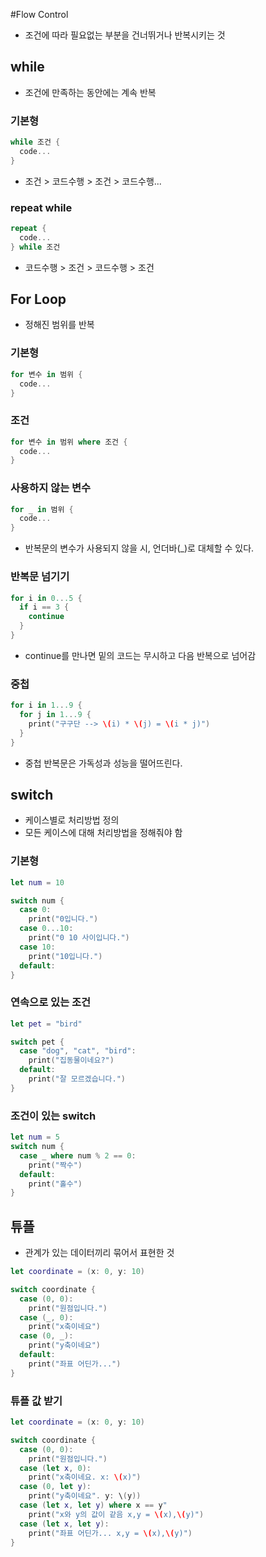 #Flow Control

- 조건에 따라 필요없는 부분을 건너뛰거나 반복시키는 것



## while

- 조건에 만족하는 동안에는 계속 반복



### 기본형

```swift
while 조건 {
  code...
}
```

- 조건 > 코드수행 > 조건 > 코드수행...



### repeat while

```swift
repeat {
  code...
} while 조건
```

- 코드수행 > 조건 > 코드수행 > 조건



## For Loop

- 정해진 범위를 반복



### 기본형

```swift
for 변수 in 범위 {
  code...
}
```



### 조건

```swift
for 변수 in 범위 where 조건 {
  code...
}
```



### 사용하지 않는 변수

```swift
for _ in 범위 {
  code...
}
```

- 반복문의 변수가 사용되지 않을 시, 언더바(_)로 대체할 수 있다.



### 반복문 넘기기

```swift
for i in 0...5 {
  if i == 3 {
    continue
  }
}
```

- continue를 만나면 밑의 코드는 무시하고 다음 반복으로 넘어감



### 중첩

```swift
for i in 1...9 {
  for j in 1...9 {
    print("구구단 --> \(i) * \(j) = \(i * j)")
  }
}
```

- 중첩 반복문은 가독성과 성능을 떨어뜨린다.



## switch

- 케이스별로 처리방법 정의
- 모든 케이스에 대해 처리방법을 정해줘야 함



### 기본형

```swift
let num = 10

switch num {
  case 0:
  	print("0입니다.")
  case 0...10:
  	print("0 10 사이입니다.")
  case 10:
  	print("10입니다.")
  default:
}
```



### 연속으로 있는 조건

```swift
let pet = "bird"

switch pet {
  case "dog", "cat", "bird":
  	print("집동물이네요?")
  default:
  	print("잘 모르겠습니다.")
}
```



### 조건이 있는 switch

```swift
let num = 5
switch num {
  case _ where num % 2 == 0:
  	print("짝수")
  default:
  	print("홀수")
}
```



## 튜플

- 관계가 있는 데이터끼리 묶어서 표현한 것



```swift
let coordinate = (x: 0, y: 10)

switch coordinate {
  case (0, 0):
  	print("원점입니다.")
  case (_, 0):
  	print("x축이네요")
  case (0, _):
  	print("y축이네요")
  default:
  	print("좌표 어딘가...")
}
```



### 튜플 값 받기

```swift
let coordinate = (x: 0, y: 10)

switch coordinate {
  case (0, 0):
  	print("원점입니다.")
  case (let x, 0):
  	print("x축이네요. x: \(x)")
  case (0, let y):
  	print("y축이네요". y: \(y))
  case (let x, let y) where x == y"
  	print("x와 y의 값이 같음 x,y = \(x),\(y)")
  case (let x, let y):
  	print("좌표 어딘가... x,y = \(x),\(y)")
}
```



